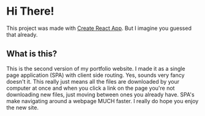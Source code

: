 # Hi There!

This project was made with [Create React App](https://github.com/facebook/create-react-app). But I imagine you guessed that already.

## What is this?

This is the second version of my portfolio website. I made it as a single page application (SPA) with client side routing. Yes, sounds very fancy doesn't it. This really just means all the files are downloaded by your computer at once and when you click a link on the page you're not downloading new files, just moving between ones you already have. SPA's make navigating around a webpage MUCH faster. I really do hope you enjoy the new site.
